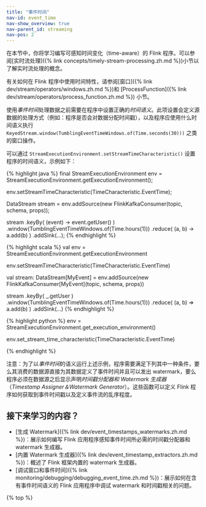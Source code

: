 ```yaml
---
title: "事件时间"
nav-id: event_time
nav-show_overview: true
nav-parent_id: streaming
nav-pos: 2
---
```

<!--
Licensed to the Apache Software Foundation (ASF) under one
or more contributor license agreements.  See the NOTICE file
distributed with this work for additional information
regarding copyright ownership.  The ASF licenses this file
to you under the Apache License, Version 2.0 (the
"License"); you may not use this file except in compliance
with the License.  You may obtain a copy of the License at

  http://www.apache.org/licenses/LICENSE-2.0

Unless required by applicable law or agreed to in writing,
software distributed under the License is distributed on an
"AS IS" BASIS, WITHOUT WARRANTIES OR CONDITIONS OF ANY
KIND, either express or implied.  See the License for the
specific language governing permissions and limitations
under the License.
-->

在本节中，你将学习编写可感知时间变化（time-aware）的 Flink 程序。可以参阅[实时流处理]({% link concepts/timely-stream-processing.zh.md %})小节以了解实时流处理的概念。

有关如何在 Flink 程序中使用时间特性，请参阅[窗口]({% link dev/stream/operators/windows.zh.md %})和 [ProcessFunction]({% link dev/stream/operators/process_function.zh.md %}) 小节。

使用*事件时间*处理数据之前需要在程序中设置正确的*时间语义*。此项设置会定义源数据的处理方式（例如：程序是否会对数据分配时间戳），以及程序应使用什么时间语义执行 `KeyedStream.window(TumblingEventTimeWindows.of(Time.seconds(30)))` 之类的窗口操作。

可以通过 `StreamExecutionEnvironment.setStreamTimeCharacteristic()` 设置程序的时间语义，示例如下：

<div class="codetabs" markdown="1">
<div data-lang="java" markdown="1">
{% highlight java %}
final StreamExecutionEnvironment env = StreamExecutionEnvironment.getExecutionEnvironment();

env.setStreamTimeCharacteristic(TimeCharacteristic.EventTime);

DataStream<MyEvent> stream = env.addSource(new FlinkKafkaConsumer<MyEvent>(topic, schema, props));

stream
    .keyBy( (event) -> event.getUser() )
    .window(TumblingEventTimeWindows.of(Time.hours(1)))
    .reduce( (a, b) -> a.add(b) )
    .addSink(...);
{% endhighlight %}
</div>
<div data-lang="scala" markdown="1">
{% highlight scala %}
val env = StreamExecutionEnvironment.getExecutionEnvironment

env.setStreamTimeCharacteristic(TimeCharacteristic.EventTime)

val stream: DataStream[MyEvent] = env.addSource(new FlinkKafkaConsumer[MyEvent](topic, schema, props))

stream
    .keyBy( _.getUser )
    .window(TumblingEventTimeWindows.of(Time.hours(1)))
    .reduce( (a, b) => a.add(b) )
    .addSink(...)
{% endhighlight %}
</div>
<div data-lang="python" markdown="1">
{% highlight python %}
env = StreamExecutionEnvironment.get_execution_environment()

env.set_stream_time_characteristic(TimeCharacteristic.EventTime)

{% endhighlight %}
</div>
</div>

注意：为了以*事件时间*的语义运行上述示例，程序需要满足下列其中一种条件，要么其消费的数据源直接为其数据定义了事件时间并且可以发出 watermark，要么程序必须在数据源之后显示声明*时间戳分配器和 Watermark 生成器*（*Timestamp Assigner＆Watermark Generator*）。这些函数可以定义 Flink 程序如何获取到事件时间戳以及定义事件流的乱序程度。

## 接下来学习的内容？

* [生成 Watermark]({% link dev/event_timestamps_watermarks.zh.md %})：展示如何编写 Flink 应用程序感知事件时间所必需的时间戳分配器和 watermark 生成器。
* [内置 Watermark 生成器]({% link dev/event_timestamp_extractors.zh.md %})：概述了 Flink 框架内置的 watermark 生成器。
* [调试窗口和事件时间]({% link monitoring/debugging/debugging_event_time.zh.md %})：展示如何在含有事件时间语义的 Flink 应用程序中调试 watermark 和时间戳相关的问题。

{% top %}
